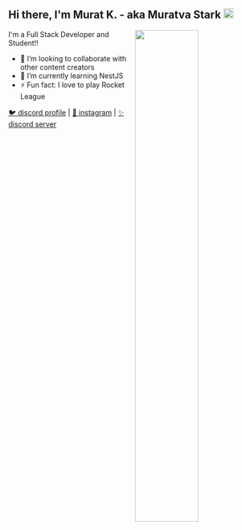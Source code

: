 <h2>Hi there, I'm Murat K. - aka Muratva Stark <img src="https://media.giphy.com/media/Q7LHmoFwVP6Yc1swZs/giphy.gif" height="20px"></h2>

<img width="50%" align="right" src="https://github-readme-stats.vercel.app/api?username=muratvastark&theme=merko&show_icons=true&hide_border=true&bg_color=0d1117&hide=issues&hide_title=true&border_radius=6">

I'm a Full Stack Developer and Student!!

- 👯 I’m looking to collaborate with other content creators
- 🎈 I’m currently learning NestJS
- ⚡ Fun fact: I love to play Rocket League

[🐦 discord profile](https://https://discord.com/users/470974660264067072) | [🏡 instagram](https://www.instagram.com/muratvastark) | [✨ discord server](https://discord.gg/RJK6AYBNBD)

